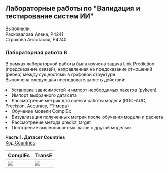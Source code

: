 ## Лабораторные работы по "Валидация и тестирование систем ИИ"
Выполнили: <br>
Расковалова Алена, P4241 <br>
Строкова Анастасия, P4240

### Лабораторная работа 6
В рамках лабораторной работы была изучена задача Link Prediction (предсказание связей), направленная на предсказание отношений (ребер) между сущностями в графовой структуре. <br>
Выполнена следующая последовательность действий:
<li> Установка зависимостей и импорт необходимых пакетов (pykeen)
<li> Импорт выбранного датасета
<li> Рассмотрение метрик для оценки работы модели (ROC-AUC, Precision, Accuracy, F1-мера)
<li> Обучение модели ComplEx
<li> Визуализация полученных метрик после обучения модели и расчета
<li> Рассмотрение метода predict_target
<li> Повторение вышеописанных шагов с другой моделью
<br>

**Часть 1. Датасет Countries** <br>
[Код Countries](LR6_Countries.ipynbb) <br>

|ComplEs|TransE|
|---|---|
|<img src="LR6_Countries_Example_ComplEx_Metrics.png"/> <br>|<img src="LR6_Countries_Example_ComplEx_Metrics.png"/> <br>|

<br>

